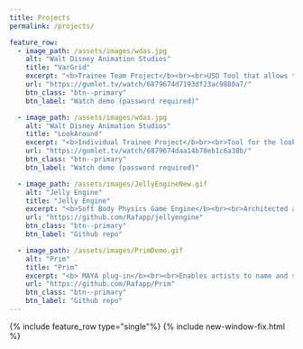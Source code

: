 ```yaml
---
title: Projects
permalink: /projects/

feature_row:
  - image_path: /assets/images/wdas.jpg
    alt: "Walt Disney Animation Studios"
    title: "VarGrid"
    excerpt: "<b>Trainee Team Project</b><br><br>USD Tool that allows to visualize variant data intuitively"
    url: "https://gumlet.tv/watch/6879674d7193df23ac9880a7/"
    btn_class: "btn--primary"
    btn_label: "Watch demo (password required)"

  - image_path: /assets/images/wdas.jpg
    alt: "Walt Disney Animation Studios"
    title: "LookAround"
    excerpt: "<b>Individual Trainee Project</b>br><br>Tool for the look departmend that allows to render turntable views of an asset in all of the film's sets"
    url: "https://gumlet.tv/watch/6879674daa14b70eb1c6a38b/"
    btn_class: "btn--primary"
    btn_label: "Watch demo (password required)"

  - image_path: /assets/images/JellyEngineNew.gif
    alt: "Jelly Engine"
    title: "Jelly Engine"
    excerpt: "<b>Soft Body Physics Game Engine</b><br><br>Architected a game engine for my graduation thesis with real-time soft body physics support. Optimized physics solver reaching <b>120+ FPS</b> for up to <b>1000-triangle</b> meshes, and implemented a custom GLSL shader for subsurface scattering using the Oren-Nayar model.<br><br><i><b>Languages & Tools:</b></i> C/C++, CMake, OpenGL, GLSL"
    url: "https://github.com/Rafapp/jellyengine"
    btn_class: "btn--primary"
    btn_label: "Github repo"

  - image_path: /assets/images/PrimDemo.gif
    alt: "Prim"
    title: "Prim"
    excerpt: "<b> MAYA plug-in</b><br><br>Enables artists to name and save scene meshes as primitives, curate 3D primitive libraries, instance them in new projects, and export them using a custom .prim file format for sharing among users.<br><br><i><b>Languages & Tools:</b></i> QT, PySide6, Maya, MEL, Python"
    url: "https://github.com/Rafapp/Prim"
    btn_class: "btn--primary"
    btn_label: "Github repo"
---
```


{% include feature_row type="single"%}
{% include new-window-fix.html %}
